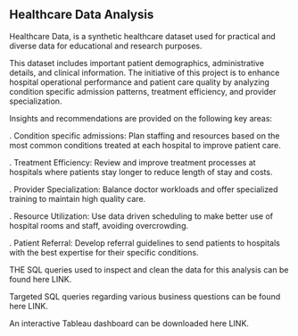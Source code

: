 ## Healthcare Data Analysis

Healthcare Data, is a synthetic healthcare dataset used for practical and diverse data for educational and research purposes.

This dataset includes important patient demographics, administrative details, and clinical information. The initiative of this project is to enhance hospital operational performance and patient care quality by analyzing condition specific admission patterns, treatment efficiency, and provider specialization. 

Insights and recommendations are provided on the following key areas:

. Condition specific admissions:
Plan staffing and resources based on the most common conditions treated at each hospital to improve patient care.

. Treatment Efficiency:
Review and improve treatment processes at hospitals where patients stay longer to reduce length of stay and costs.

. Provider Specialization:
Balance doctor workloads and offer specialized training to maintain high quality care.

. Resource Utilization:
Use data driven scheduling to make better use of hospital rooms and staff, avoiding overcrowding.

. Patient Referral:
Develop referral guidelines to send patients to hospitals with the best expertise for their specific conditions.

THE SQL queries used to inspect and clean the data for this analysis can be found here LINK.

Targeted SQL queries regarding various business questions can be found here LINK.

An interactive Tableau dashboard can be downloaded here LINK.
